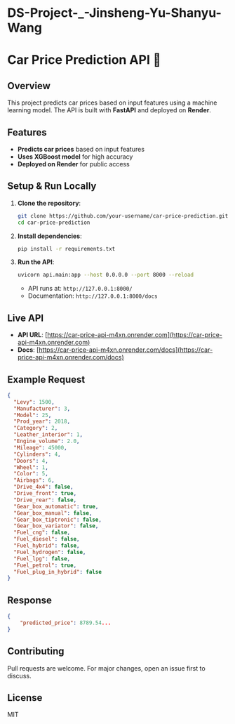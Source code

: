 # DS-Project-_-Jinsheng-Yu-Shanyu-Wang
# Car Price Prediction API 🚗

## Overview
This project predicts car prices based on input features using a machine learning model. The API is built with **FastAPI** and deployed on **Render**.

## Features
- **Predicts car prices** based on input features
- **Uses XGBoost model** for high accuracy
- **Deployed on Render** for public access

## Setup & Run Locally
1. **Clone the repository**:
   ```bash
   git clone https://github.com/your-username/car-price-prediction.git
   cd car-price-prediction
   ```
2. **Install dependencies**:
   ```bash
   pip install -r requirements.txt
   ```
3. **Run the API**:
   ```bash
   uvicorn api.main:app --host 0.0.0.0 --port 8000 --reload
   ```
   - API runs at: `http://127.0.0.1:8000/`
   - Documentation: `http://127.0.0.1:8000/docs`

## Live API
- **API URL**: [https://car-price-api-m4xn.onrender.com](https://car-price-api-m4xn.onrender.com)
- **Docs**: [https://car-price-api-m4xn.onrender.com/docs](https://car-price-api-m4xn.onrender.com/docs)

## Example Request
```json
{
  "Levy": 1500,  
  "Manufacturer": 3,  
  "Model": 25,  
  "Prod_year": 2018,  
  "Category": 2,  
  "Leather_interior": 1,  
  "Engine_volume": 2.0,  
  "Mileage": 45000,  
  "Cylinders": 4,  
  "Doors": 4,  
  "Wheel": 1,  
  "Color": 5,  
  "Airbags": 6,  
  "Drive_4x4": false,  
  "Drive_front": true,  
  "Drive_rear": false,  
  "Gear_box_automatic": true,  
  "Gear_box_manual": false,  
  "Gear_box_tiptronic": false,  
  "Gear_box_variator": false,  
  "Fuel_cng": false,  
  "Fuel_diesel": false,  
  "Fuel_hybrid": false,  
  "Fuel_hydrogen": false,  
  "Fuel_lpg": false,  
  "Fuel_petrol": true,  
  "Fuel_plug_in_hybrid": false  
}
```

## Response
```json
{
    "predicted_price": 8789.54...
}
```

## Contributing
Pull requests are welcome. For major changes, open an issue first to discuss.

## License
MIT

